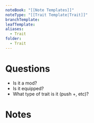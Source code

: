 ```yaml
---
noteBook: "[[Note Templates]]"
noteType: "[[Trait Template|Trait]]"
branchTemplate: 
leafTemplate: 
aliases:
  - Trait
folder:
  - Trait
---
```

# Questions
- Is it a mod?
- Is it equipped?
- What type of trait is it (push +, etc)?
# Notes



